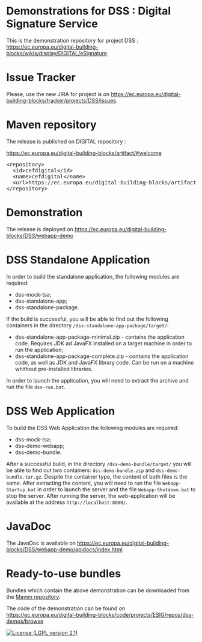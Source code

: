 # Demonstrations for DSS : Digital Signature Service

This is the demonstration repository for project DSS : https://ec.europa.eu/digital-building-blocks/wikis/display/DIGITAL/eSignature. 

# Issue Tracker

Please, use the new JIRA for project is on https://ec.europa.eu/digital-building-blocks/tracker/projects/DSS/issues. 

# Maven repository

The release is published on DIGITAL repository : 

https://ec.europa.eu/digital-building-blocks/artifact/#welcome

<pre>
&lt;repository&gt;
  &lt;id&gt;cefdigital&lt;/id&gt;
  &lt;name&gt;cefdigital&lt;/name&gt;
  &lt;url&gt;https://ec.europa.eu/digital-building-blocks/artifact/content/repositories/esignaturedss/&lt;/url&gt;
&lt;/repository&gt;
</pre>

# Demonstration

The release is deployed on https://ec.europa.eu/digital-building-blocks/DSS/webapp-demo

# DSS Standalone Application

In order to build the standalone application, the following modules are required:

 * dss-mock-tsa;
 * dss-standalone-app;
 * dss-standalone-package.
 
If the build is successful, you will be able to find out the following containers in the directory `/dss-standalone-app-package/target/`:

 * dss-standalone-app-package-minimal.zip - contains the application code. Requires JDK ad JavaFX installed on a target machine in order to run the application;
 * dss-standalone-app-package-complete.zip - contains the application code, as well as JDK and JavaFX library code. Can be run on a machine whithout pre-installed libraries.

In order to launch the application, you will need to extract the archive and run the file `dss-run.bat`.

# DSS Web Application

To build the DSS Web Application the following modules are required:

 * dss-mock-tsa;
 * dss-demo-webapp;
 * dss-demo-bundle.
 
After a successful build, in the directory `/dss-demo-bundle/target/` you will be able to find out two containers: `dss-demo-bundle.zip` and `dss-demo-bundle.tar.gz`. Despite the container type, the content of both files is the same. After extracting the content, you will need to run the file `Webapp-Startup.bat` in order to launch the server and the file `Webapp-Shutdown.bat` to stop the server. After running the server, the web-application will be available at the address `http://localhost:8080/`.

# JavaDoc

The JavaDoc is available on https://ec.europa.eu/digital-building-blocks/DSS/webapp-demo/apidocs/index.html

# Ready-to-use bundles

Bundles which contain the above demonstration can be downloaded from the [Maven repository](https://ec.europa.eu/digital-building-blocks/artifact/service/rest/repository/browse/esignaturedss/eu/europa/ec/joinup/sd-dss/dss-demo-bundle/).

The code of the demonstration can be found on https://ec.europa.eu/digital-building-blocks/code/projects/ESIG/repos/dss-demos/browse

[![License (LGPL version 2.1)](https://img.shields.io/badge/license-GNU%20LGPL%20version%202.1-blue.svg?style=flat-square)](https://www.gnu.org/licenses/lgpl-2.1.html)
